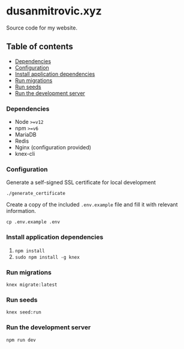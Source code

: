 # dusanmitrovic.xyz
Source code for my website.

## Table of contents
* [Dependencies](#dependencies)
* [Configuration](#configuration)
* [Install application dependencies](#install-application-dependencies)
* [Run migrations](#run-migrations)
* [Run seeds](#run-seeds)
* [Run the development server](#run-the-development-server)

### Dependencies
* Node `>=v12`
* npm `>=v6`
* MariaDB
* Redis
* Nginx (configuration provided)
* knex-cli

### Configuration
Generate a self-signed SSL certificate for local development
```shell
./generate_certificate
```

Create a copy of the included `.env.example` file and fill it with relevant information.
```shell
cp .env.example .env
```

### Install application dependencies
1. `npm install`
2. `sudo npm install -g knex`

### Run migrations
```shell
knex migrate:latest
```

### Run seeds
```shell
knex seed:run
```

### Run the development server
```shell
npm run dev
```

